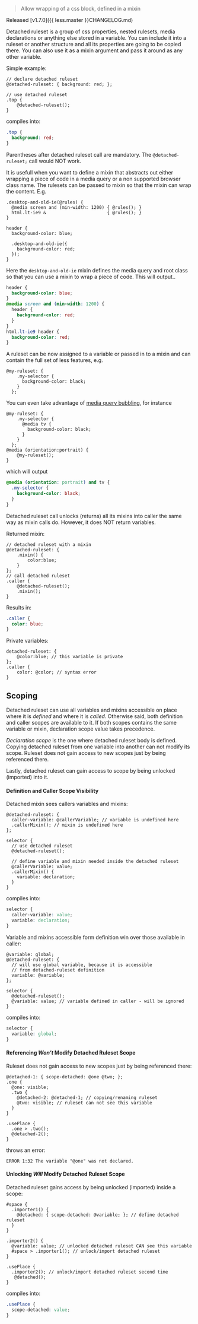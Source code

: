 > Allow wrapping of a css block, defined in a mixin

Released [v1.7.0]({{ less.master }}CHANGELOG.md)

Detached ruleset is a group of css properties, nested rulesets, media declarations or anything else stored in a variable. You can include it into a ruleset or another structure and all its properties are going to be copied there. You can also use it as a mixin argument and pass it around as any other variable.

Simple example:
````less
// declare detached ruleset
@detached-ruleset: { background: red; };

// use detached ruleset
.top {
    @detached-ruleset(); 
}
````

compiles into:
````css
.top {
  background: red;
}
````

Parentheses after detached ruleset call are mandatory. The `@detached-ruleset;` call would NOT work.

It is usefull when you want to define a mixin that abstracts out either wrapping a piece of code in a media query or a non supported browser class name. The rulesets can be passed to mixin so that the mixin can wrap the content. E.g.

```less
.desktop-and-old-ie(@rules) {
  @media screen and (min-width: 1200) { @rules(); }
  html.lt-ie9 &                       { @rules(); }
}

header {
  background-color: blue;

  .desktop-and-old-ie({
    background-color: red;
  });
}
```

Here the `desktop-and-old-ie` mixin defines the media query and root class so that you can use a mixin to wrap a piece of code. This will output..

```css
header {
  background-color: blue;
}
@media screen and (min-width: 1200) {
  header {
    background-color: red;
  }
}
html.lt-ie9 header {
  background-color: red;
}
```

A ruleset can be now assigned to a variable or passed in to a mixin and can contain the full set of less features, e.g.

```less
@my-ruleset: {
    .my-selector {
      background-color: black;
    }
  };
```

You can even take advantage of [media query bubbling](#features-overview-feature-media-query-bubbling-and-nested-media-queries), for instance

```less
@my-ruleset: {
    .my-selector {
      @media tv {
        background-color: black;
      }
    }
  };
@media (orientation:portrait) {
    @my-ruleset();
}
```

which will output

```css
@media (orientation: portrait) and tv {
  .my-selector {
    background-color: black;
  }
}
```

Detached ruleset call unlocks (returns) all its mixins into caller the same way as mixin calls do. However, it does NOT return variables.

Returned mixin:
````less
// detached ruleset with a mixin
@detached-ruleset: { 
    .mixin() {
        color:blue;
    }
};
// call detached ruleset
.caller {
    @detached-ruleset(); 
    .mixin();
}
````

Results in:
````css
.caller {
  color: blue;
}
````

Private variables:
````less
detached-ruleset: { 
    @color:blue; // this variable is private
};
.caller {
    color: @color; // syntax error
}
````

## Scoping
Detached ruleset can use all variables and mixins accessible on place where it is *defined* and where it is *called*. Otherwise said, both definition and caller scopes are available to it. If both scopes contains the same variable or mixin, declaration scope value takes precedence. 

*Declaration scope* is the one where detached ruleset body is defined. Copying  detached ruleset from one variable into another can not modify its scope. Ruleset does not gain access to new scopes just by being referenced there.

Lastly, detached ruleset can gain access to scope by being unlocked (imported) into it.

#### Definition and Caller Scope Visibility
Detached mixin sees callers variables and mixins:
````less
@detached-ruleset: {
  caller-variable: @callerVariable; // variable is undefined here
  .callerMixin(); // mixin is undefined here
};

selector {
  // use detached ruleset
  @detached-ruleset(); 

  // define variable and mixin needed inside the detached ruleset
  @callerVariable: value;
  .callerMixin() {
    variable: declaration;
  }
}
````

compiles into:
````css
selector {
  caller-variable: value;
  variable: declaration;
}
````

Variable and mixins accessible form definition win over those available in caller:
````less
@variable: global;
@detached-ruleset: {
  // will use global variable, because it is accessible
  // from detached-ruleset definition
  variable: @variable; 
};

selector {
  @detached-ruleset();
  @variable: value; // variable defined in caller - will be ignored
}
````

compiles into:
````css
selector {
  variable: global;
}
````

#### Referencing *Won't* Modify Detached Ruleset Scope
Ruleset does not gain access to new scopes just by being referenced there:
````less
@detached-1: { scope-detached: @one @two; };
.one {
  @one: visible;
  .two {
    @detached-2: @detached-1; // copying/renaming ruleset 
    @two: visible; // ruleset can not see this variable
  }
}

.usePlace {
  .one > .two(); 
  @detached-2();
}
````

throws an error:
````
ERROR 1:32 The variable "@one" was not declared.
````

#### Unlocking *Will* Modify Detached Ruleset Scope
Detached ruleset gains access by being unlocked (imported) inside a scope:
````less
#space {
  .importer1() {
    @detached: { scope-detached: @variable; }; // define detached ruleset
  }
}

.importer2() {
  @variable: value; // unlocked detached ruleset CAN see this variable
  #space > .importer1(); // unlock/import detached ruleset
}

.usePlace {
  .importer2(); // unlock/import detached ruleset second time
   @detached();
}
````

compiles into:
````css
.usePlace {
  scope-detached: value;
}
````
